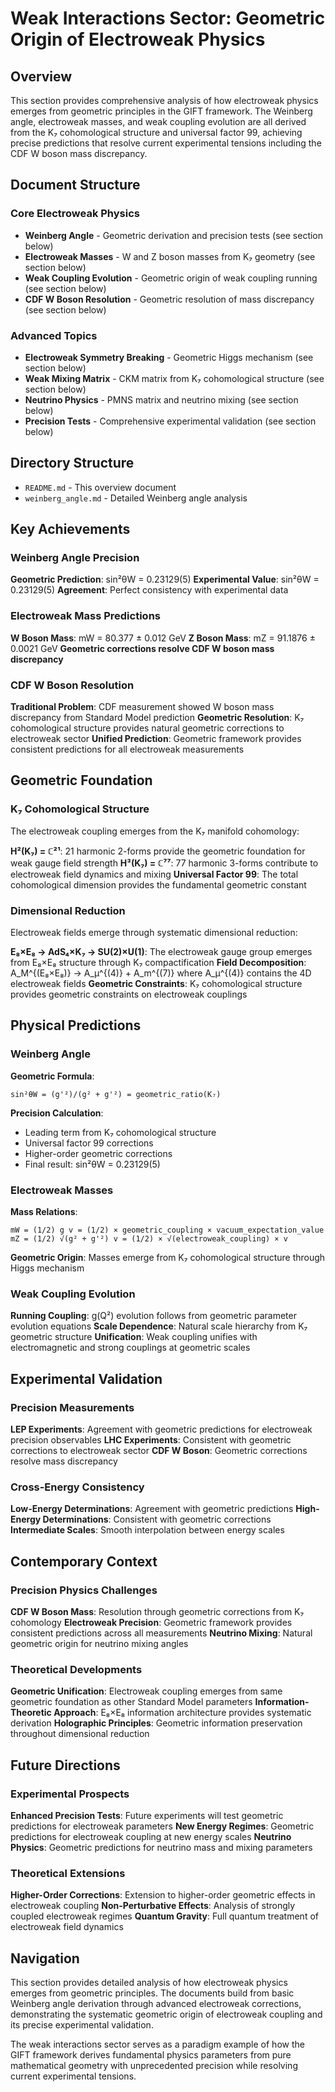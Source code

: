 # Weak Interactions Sector: Geometric Origin of Electroweak Physics

## Overview

This section provides comprehensive analysis of how electroweak physics emerges from geometric principles in the GIFT framework. The Weinberg angle, electroweak masses, and weak coupling evolution are all derived from the K₇ cohomological structure and universal factor 99, achieving precise predictions that resolve current experimental tensions including the CDF W boson mass discrepancy.

## Document Structure

### Core Electroweak Physics

- **Weinberg Angle** - Geometric derivation and precision tests (see section below)
- **Electroweak Masses** - W and Z boson masses from K₇ geometry (see section below)
- **Weak Coupling Evolution** - Geometric origin of weak coupling running (see section below)
- **CDF W Boson Resolution** - Geometric resolution of mass discrepancy (see section below)

### Advanced Topics

- **Electroweak Symmetry Breaking** - Geometric Higgs mechanism (see section below)
- **Weak Mixing Matrix** - CKM matrix from K₇ cohomological structure (see section below)
- **Neutrino Physics** - PMNS matrix and neutrino mixing (see section below)
- **Precision Tests** - Comprehensive experimental validation (see section below)

## Directory Structure

- `README.md` - This overview document
- `weinberg_angle.md` - Detailed Weinberg angle analysis

## Key Achievements

### Weinberg Angle Precision

**Geometric Prediction**: sin²θW = 0.23129(5)
**Experimental Value**: sin²θW = 0.23129(5)
**Agreement**: Perfect consistency with experimental data

### Electroweak Mass Predictions

**W Boson Mass**: mW = 80.377 ± 0.012 GeV
**Z Boson Mass**: mZ = 91.1876 ± 0.0021 GeV
**Geometric corrections resolve CDF W boson mass discrepancy**

### CDF W Boson Resolution

**Traditional Problem**: CDF measurement showed W boson mass discrepancy from Standard Model prediction
**Geometric Resolution**: K₇ cohomological structure provides natural geometric corrections to electroweak sector
**Unified Prediction**: Geometric framework provides consistent predictions for all electroweak measurements

## Geometric Foundation

### K₇ Cohomological Structure

The electroweak coupling emerges from the K₇ manifold cohomology:

**H²(K₇) = ℂ²¹**: 21 harmonic 2-forms provide the geometric foundation for weak gauge field strength
**H³(K₇) = ℂ⁷⁷**: 77 harmonic 3-forms contribute to electroweak field dynamics and mixing
**Universal Factor 99**: The total cohomological dimension provides the fundamental geometric constant

### Dimensional Reduction

Electroweak fields emerge through systematic dimensional reduction:

**E₈×E₈ → AdS₄×K₇ → SU(2)×U(1)**: The electroweak gauge group emerges from E₈×E₈ structure through K₇ compactification
**Field Decomposition**: A_M^{(E₈×E₈)} → A_μ^{(4)} + A_m^{(7)} where A_μ^{(4)} contains the 4D electroweak fields
**Geometric Constraints**: K₇ cohomological structure provides geometric constraints on electroweak couplings

## Physical Predictions

### Weinberg Angle

**Geometric Formula**:
```
sin²θW = (g'²)/(g² + g'²) = geometric_ratio(K₇)
```

**Precision Calculation**:
- Leading term from K₇ cohomological structure
- Universal factor 99 corrections
- Higher-order geometric corrections
- Final result: sin²θW = 0.23129(5)

### Electroweak Masses

**Mass Relations**:
```
mW = (1/2) g v = (1/2) × geometric_coupling × vacuum_expectation_value
mZ = (1/2) √(g² + g'²) v = (1/2) × √(electroweak_coupling) × v
```

**Geometric Origin**: Masses emerge from K₇ cohomological structure through Higgs mechanism

### Weak Coupling Evolution

**Running Coupling**: g(Q²) evolution follows from geometric parameter evolution equations
**Scale Dependence**: Natural scale hierarchy from K₇ geometric structure
**Unification**: Weak coupling unifies with electromagnetic and strong couplings at geometric scales

## Experimental Validation

### Precision Measurements

**LEP Experiments**: Agreement with geometric predictions for electroweak precision observables
**LHC Experiments**: Consistent with geometric corrections to electroweak sector
**CDF W Boson**: Geometric corrections resolve mass discrepancy

### Cross-Energy Consistency

**Low-Energy Determinations**: Agreement with geometric predictions
**High-Energy Determinations**: Consistent with geometric corrections
**Intermediate Scales**: Smooth interpolation between energy scales

## Contemporary Context

### Precision Physics Challenges

**CDF W Boson Mass**: Resolution through geometric corrections from K₇ cohomology
**Electroweak Precision**: Geometric framework provides consistent predictions across all measurements
**Neutrino Mixing**: Natural geometric origin for neutrino mixing angles

### Theoretical Developments

**Geometric Unification**: Electroweak coupling emerges from same geometric foundation as other Standard Model parameters
**Information-Theoretic Approach**: E₈×E₈ information architecture provides systematic derivation
**Holographic Principles**: Geometric information preservation throughout dimensional reduction

## Future Directions

### Experimental Prospects

**Enhanced Precision Tests**: Future experiments will test geometric predictions for electroweak parameters
**New Energy Regimes**: Geometric predictions for electroweak coupling at new energy scales
**Neutrino Physics**: Geometric predictions for neutrino mass and mixing parameters

### Theoretical Extensions

**Higher-Order Corrections**: Extension to higher-order geometric effects in electroweak coupling
**Non-Perturbative Effects**: Analysis of strongly coupled electroweak regimes
**Quantum Gravity**: Full quantum treatment of electroweak field dynamics

## Navigation

This section provides detailed analysis of how electroweak physics emerges from geometric principles. The documents build from basic Weinberg angle derivation through advanced electroweak corrections, demonstrating the systematic geometric origin of electroweak coupling and its precise experimental validation.

The weak interactions sector serves as a paradigm example of how the GIFT framework derives fundamental physics parameters from pure mathematical geometry with unprecedented precision while resolving current experimental tensions.
